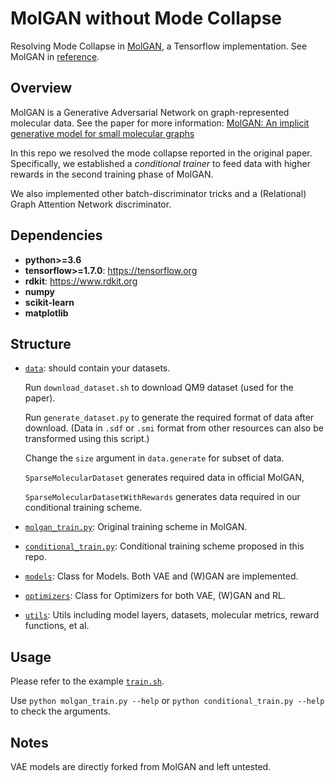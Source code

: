 # MolGAN without Mode Collapse
Resolving Mode Collapse in [MolGAN](https://github.com/nicola-decao/MolGAN/tree/master), a Tensorflow implementation. 
See MolGAN in [reference](https://arxiv.org/abs/1805.11973).

## Overview

MolGAN is a Generative Adversarial Network on graph-represented molecular data. See the paper for more information: 
[MolGAN: An implicit generative model for small molecular graphs](https://arxiv.org/abs/1805.11973)

In this repo we resolved the mode collapse reported in the original paper.
Specifically, we established a *conditional trainer* to feed data with higher rewards in the second training phase of MolGAN.

We also implemented other batch-discriminator tricks and a (Relational) Graph Attention Network discriminator.

## Dependencies

* **python>=3.6**
* **tensorflow>=1.7.0**: https://tensorflow.org
* **rdkit**: https://www.rdkit.org
* **numpy**
* **scikit-learn**
* **matplotlib**

## Structure
* [`data`](https://github.com/ZiyaoLi/molgan-without-mode-collapse/tree/master/data): 
should contain your datasets. 
    
    Run `download_dataset.sh` to download QM9 dataset (used for the paper). 
    
    Run `generate_dataset.py` to generate the required format of data after download. 
    (Data in `.sdf` or `.smi` format from other resources can also be transformed using this script.)

    Change the `size` argument in `data.generate` for subset of data.

    `SparseMolecularDataset` generates required data in official MolGAN, 

    `SparseMolecularDatasetWithRewards` generates data required in our conditional training scheme.

* [`molgan_train.py`](https://github.com/ZiyaoLi/molgan-without-mode-collapse/tree/master/molgan_train.py): Original training scheme in MolGAN.
* [`conditional_train.py`](https://github.com/ZiyaoLi/molgan-without-mode-collapse/tree/master/conditional_train.py): Conditional training scheme proposed in this repo.
* [`models`](https://github.com/ZiyaoLi/molgan-without-mode-collapse/tree/master/models): Class for Models. Both VAE and (W)GAN are implemented.
* [`optimizers`](https://github.com/ZiyaoLi/molgan-without-mode-collapse/tree/master/optimizers): Class for Optimizers for both VAE, (W)GAN and RL.
* [`utils`](https://github.com/ZiyaoLi/molgan-without-mode-collapse/tree/master/utils): Utils including model layers, datasets, molecular metrics, reward functions, et al.

## Usage
Please refer to the example [`train.sh`](https://github.com/ZiyaoLi/molgan-without-mode-collapse/tree/master/train.sh).

Use `python molgan_train.py --help` or `python conditional_train.py --help` to check the arguments.

## Notes
VAE models are directly forked from MolGAN and left untested.

